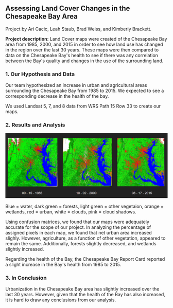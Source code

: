 ## Assessing Land Cover Changes in the Chesapeake Bay Area

Project by Ari Cacic, Leah Staub, Brad Weiss, and Kimberly Brackett.

**Project description:** Land Cover maps were created of the Chesapeake Bay area from 1985, 2000, and 2015 in order to see how land use has changed in the region over the last 30 years. These maps were then compared to data on the Chesapeake Bay's health to see if there was any correlation between the Bay's quality and changes in the use of the surrounding land. 

### 1. Our Hypothesis and Data

Our team hypothesized an increase in urban and agricultural areas surrounding the Chesapeake Bay from 1985 to 2015. We expected to see a corresponding decrease in the health of the bay.

We used Landsat 5, 7, and 8 data from WRS Path 15 Row 33 to create our maps.


### 2. Results and Analysis

<img src="images/AllLandCover.PNG"/>

Blue = water, dark green = forests, light green = other vegetaion, orange = wetlands, red = urban, white = clouds, pink = cloud shadows. 

Using confusion matrices, we found that our maps were adequately accurate for the scope of our project. In analyzing the percentage of assigned pixels in each map, we found that net urban area increased slighly. However, agriculture, as a function of other vegetation, appeared to remain the same. Additionally, forests slightly decreased, and wetlands slightly increased. 

Regarding the health of the Bay, the Chesapeake Bay Report Card reported a slight increase in the Bay's health from 1985 to 2015. 

### 3. In Conclusion

Urbanization in the Chesapeake Bay area has slightly increased over the last 30 years. However, given that the health of the Bay has also increased, it is hard to draw any conclusions from our analysis. 
